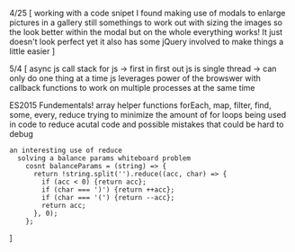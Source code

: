 4/25 [
  working with a code snipet I found making use of modals to enlarge pictures in a gallery
  still somethings to work out with sizing the images so the look better within the modal but on the whole everything works! It just doesn't look perfect yet
  it also has some jQuery involved to make things a little easier
]

5/4 [
  async js
    call stack for js -> first in first out
    js is single thread -> can only do one thing at a time
    js leverages power of the browswer with callback functions to work on multiple processes at the same time


  ES2015 Fundementals!
    array helper functions
      forEach, map, filter, find, some, every, reduce
    trying to minimize the amount of for loops being used in code 
      to reduce acutal code and possible mistakes that could be hard to debug
    
    an interesting use of reduce 
      solving a balance params whiteboard problem
        cosnt balanceParams = (string) => {
          return !string.split('').reduce((acc, char) => {
            if (acc < 0) {return acc};
            if (char === ')') {return ++acc};
            if (char === '(') {return --acc};
            return acc;
          }, 0);
        };



]